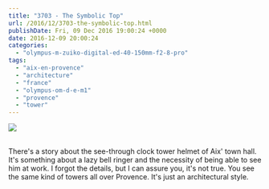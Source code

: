 ```yaml
---
title: "3703 - The Symbolic Top"
url: /2016/12/3703-the-symbolic-top.html
publishDate: Fri, 09 Dec 2016 19:00:24 +0000
date: 2016-12-09 20:00:24
categories: 
  - "olympus-m-zuiko-digital-ed-40-150mm-f2-8-pro"
tags: 
  - "aix-en-provence"
  - "architecture"
  - "france"
  - "olympus-om-d-e-m1"
  - "provence"
  - "tower"
---
```

<div class="container">
<div class="center"><a target="_blank" href="https://d25zfm9zpd7gm5.cloudfront.net/1200x1200/2016/20160625_115954_lr.jpg"><img class="webfeedsFeaturedVisual" src="https://d25zfm9zpd7gm5.cloudfront.net/0600x0600/2016/20160625_115954_lr.jpg" /></a></div>
</div>
<br />

There's a story about the see-through clock tower helmet of Aix' town hall. It's something about a lazy bell ringer and the necessity of being able to see him at work. I forgot the details, but I can assure you, it's not true. You see the same kind of towers all over Provence. It's just an architectural style.
